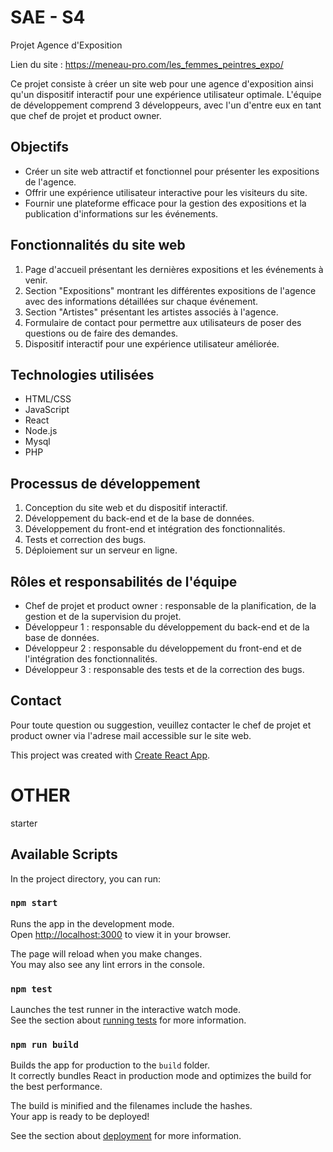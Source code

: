 # SAE - S4

Projet Agence d'Exposition

Lien du site : https://meneau-pro.com/les_femmes_peintres_expo/

Ce projet consiste à créer un site web pour une agence d'exposition ainsi qu'un dispositif interactif pour une expérience utilisateur optimale. L'équipe de développement comprend 3 développeurs, avec l'un d'entre eux en tant que chef de projet et product owner.

## Objectifs

- Créer un site web attractif et fonctionnel pour présenter les expositions de l'agence.
- Offrir une expérience utilisateur interactive pour les visiteurs du site.
- Fournir une plateforme efficace pour la gestion des expositions et la publication d'informations sur les événements.

## Fonctionnalités du site web

1. Page d'accueil présentant les dernières expositions et les événements à venir.
2. Section "Expositions" montrant les différentes expositions de l'agence avec des informations détaillées sur chaque événement.
3. Section "Artistes" présentant les artistes associés à l'agence.
4. Formulaire de contact pour permettre aux utilisateurs de poser des questions ou de faire des demandes.
5. Dispositif interactif pour une expérience utilisateur améliorée.

## Technologies utilisées

- HTML/CSS
- JavaScript
- React
- Node.js
- Mysql
- PHP

## Processus de développement

1. Conception du site web et du dispositif interactif.
2. Développement du back-end et de la base de données.
3. Développement du front-end et intégration des fonctionnalités.
4. Tests et correction des bugs.
5. Déploiement sur un serveur en ligne.

## Rôles et responsabilités de l'équipe

- Chef de projet et product owner : responsable de la planification, de la gestion et de la supervision du projet.
- Développeur 1 : responsable du développement du back-end et de la base de données.
- Développeur 2 : responsable du développement du front-end et de l'intégration des fonctionnalités.
- Développeur 3 : responsable des tests et de la correction des bugs.

## Contact

Pour toute question ou suggestion, veuillez contacter le chef de projet et product owner via l'adrese mail accessible sur le site web.

This project was created with [Create React App](https://github.com/facebook/create-react-app).

# OTHER

starter

## Available Scripts

In the project directory, you can run:

### `npm start`

Runs the app in the development mode.\
Open [http://localhost:3000](http://localhost:3000) to view it in your browser.

The page will reload when you make changes.\
You may also see any lint errors in the console.

### `npm test`

Launches the test runner in the interactive watch mode.\
See the section about [running tests](https://facebook.github.io/create-react-app/docs/running-tests) for more information.

### `npm run build`

Builds the app for production to the `build` folder.\
It correctly bundles React in production mode and optimizes the build for the best performance.

The build is minified and the filenames include the hashes.\
Your app is ready to be deployed!

See the section about [deployment](https://facebook.github.io/create-react-app/docs/deployment) for more information.
